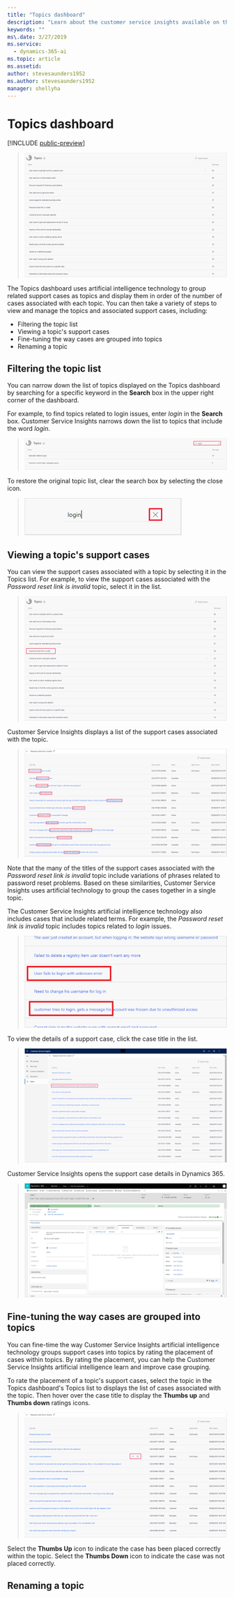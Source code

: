 ```yaml
---
title: "Topics dashboard"
description: "Learn about the customer service insights available on the Topics dashboard​."
keywords: ""
ms\.date: 3/27/2019
ms.service:
  - dynamics-365-ai
ms.topic: article
ms.assetid: 
author: stevesaunders1952
ms.author: stevesaunders1952
manager: shellyha
---
```


# Topics dashboard

[!INCLUDE [public-preview](../includes/public-preview.md)]

> ![Topics dashboard](media/topics-dash.png)

The Topics dashboard uses artificial intelligence technology to group related support cases as topics and display them in order of the number of cases associated with each topic. You can then take a variety of steps to view and manage the topics and associated support cases, including:

* Filtering the topic list
* Viewing a topic's support cases
* Fine-tuning the way cases are grouped into topics
* Renaming a topic

## Filtering the topic list

You can narrow down the list of topics displayed on the Topics dashboard by searching for a specific keyword in the **Search** box in the upper right corner of the dashboard.

For example, to find topics related to login issues, enter *login* in the **Search** box. Customer Service Insights narrows down the list to topics that include the word *login*.

> ![Search box](media/search-box.png)

To restore the original topic list, clear the search box by selecting the close icon.

> ![Clear search](media/clear-search.png)

## Viewing a topic's support cases

You can view the support cases associated with a topic by selecting it in the Topics list. For example, to view the support cases associated with the *Password reset link is invalid* topic, select it in the list.

> ![View cases](media/view-cases.png)

Customer Service Insights displays a list of the support cases associated with the topic.

> ![Cases list](media/cases-list.png)

Note that the many of the titles of the support cases associated with the *Password reset link is invalid* topic include variations of phrases related to password reset problems. Based on these similarities, Customer Service Insights uses artificial technology to group the cases together in a single topic.

The Customer Service Insights artificial intelligence technology also includes cases that include related terms. For example, the *Password reset link is invalid* topic includes topics related to *login* issues.

> ![Cases list](media/login-cases.png)

To view the details of a support case, click the case title in the list.

> ![View support details](media/view-support-details.png)

Customer Service Insights opens the support case details in Dynamics 365.

> ![Open support details](media/open-support-details.png)

## Fine-tuning the way cases are grouped into topics

You can fine-time the way Customer Service Insights artificial intelligence technology groups support cases into topics by rating the placement of cases within topics. By rating the placement, you can help the Customer Service Insights artificial intelligence learn and improve case grouping.

To rate the placement of a topic's support cases, select the topic in the Topics dashboard's Topics list to displays the list of cases associated with the topic. Then hover over the case title to display the **Thumbs up** and **Thumbs down** ratings icons.

> ![Ratings icons](media/ratings-icons.png)

Select the **Thumbs Up** icon to indicate the case has been placed correctly within the topic. Select the **Thumbs Down** icon to indicate the case was not placed correctly.

## Renaming a topic